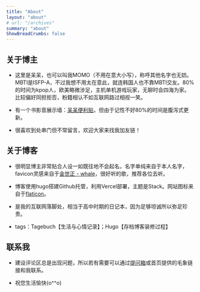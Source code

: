 ```yaml
---
title: "About"
layout: "about"
# url: "/archives"
summary: "about"
ShowBreadCrumbs: false
---
```

<style>
.post-meta {
    display: none;
  }
</style>

## 关于博主

- 这里是呆呆，也可以叫我MOMO（不用在意大小写），称呼其他名字也无妨。MBTI是ISFP-A，不过我想不用太在意此，就连韩国人也不靠MBTI交友。80%的时间为kpop人，欧美略微涉足，主机单机游戏玩家，无聊时会四海为家。比较偏好同担拒否，粉籍相认不如互联网路过相视一笑。

- 有一个书影音展示墙：[呆呆便利贴](https://clear0804-docsify.vercel.app/#/)，但由于记性不好80%的时间是腹泻式更新。

- 很喜欢到处串门但不常留言，欢迎大家来找我加友链！

## 关于博客
- 很明显博主非常贴合人设一如既往地不会起名，名字单纯来自于本人名字，favicon灵感来自于[金世正 - whale](https://open.spotify.com/track/4UnBxdw1l3J31WBsgmHezz?si=5d34257b84184ac9)，很好听的歌，推荐各位去听。

- 博客使用hugo搭建Github托管，利用Vercel部署，主题是Stack。网站图标来自于[flaticon](https://www.flaticon.com/)。

- 是我的互联网落脚处，相当于高中时期的日记本，因为足够坦诚所以弥足珍贵。

- tags：Tagebuch【生活与心情记录】；Hugo【存档博客装修过程】 

## 联系我

- 建设评论区总是出现问题，所以若有需要可以通过[提问箱](https://box.n3ko.co/_/clear0804)或首页提供的毛象链接和我联系。

- 祝您生活愉快(o^^o)